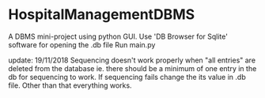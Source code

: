 # HospitalManagementDBMS
 A DBMS mini-project using python GUI.
 Use 'DB Browser for Sqlite' software for opening the .db file
 Run main.py

update: 19/11/2018 
Sequencing doesn't work properly when "all entries" are deleted from the database ie. there should be a minimum of one entry in the db for sequencing to work. If sequencing fails change the its value in .db file. Other than that everything works.
